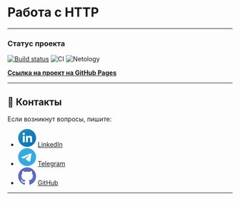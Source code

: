 # Работа с HTTP

---

### Статус проекта
[![Build status](https://ci.appveyor.com/api/projects/status/ch9onnnpm36opa9g?svg=true)](https://ci.appveyor.com/project/dm-morozov/netology-57-working-with-http)
![CI](https://github.com/dm-morozov/Netology_57_working_with_http/actions/workflows/web.yaml/badge.svg)
![Netology](https://img.shields.io/badge/TypeScript-WebPack-blue)

[**Ссылка на проект на GitHub Pages**](https://dm-morozov.github.io/Netology_57_working_with_http/)

---

## 📧 Контакты

Если возникнут вопросы, пишите:

* ![LinkedIn](./svg/linkedin-icon.svg) [LinkedIn](https://www.linkedin.com/in/dm-morozov/)
* ![Telegram](./svg/telegram.svg) [Telegram](https://t.me/dem2014)
* ![GitHub](./svg/github-icon.svg) [GitHub](https://github.com/dm-morozov/)

---